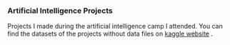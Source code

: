 ### Artificial Intelligence Projects

Projects I made during the artificial intelligence camp I attended. You can find the datasets of the projects without data files on [kaggle website](https://www.kaggle.com/) .
 
